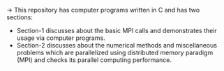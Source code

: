 -> This repository has computer programs written in C and has two sections:
- Section-1 discusses about the basic MPI calls and demonstrates their usage via computer programs.  
- Section-2 discusses about the numerical methods and miscellaneous problems which are parallelized using distributed memory paradigm (MPI) and checks its parallel computing performance.   
